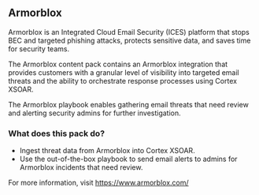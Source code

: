 ## Armorblox

Armorblox is an Integrated Cloud Email Security (ICES) platform that stops BEC and targeted phishing attacks, protects sensitive data, and saves time for security teams.

The Armorblox content pack contains an Armorblox integration that provides customers with a granular level of visibility into targeted email threats and the ability to orchestrate response processes using Cortex XSOAR.

The Armorblox playbook enables gathering email threats that need review and alerting security admins for further investigation.

### What does this pack do?

- Ingest threat data from Armorblox into Cortex XSOAR.
- Use the out-of-the-box playbook to send email alerts to admins for Armorblox incidents that need review.

For more information, visit https://www.armorblox.com/
